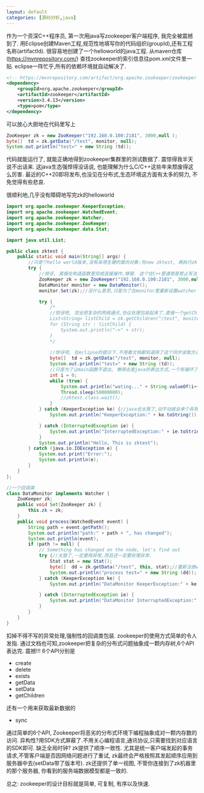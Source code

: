 ```yaml
---
layout: default
categories: [源码分析,java]
---
```

作为一个资深C++程序员, 第一次用java写zookeeper客户端程序, 我完全被震撼到了.
用Eclipse创建Maven工程,规范性地填写你的代码组织(groupId),还有工程名称(artifactId). 很容易地创建了一个helloworld的java工程. 从maven仓库(https://mvnrepository.com/) 查找zookeeper的索引信息往pom.xml文件里一贴. eclipse一阵忙乎,所有的依赖环境就自动解决了.
```xml 
<!-- https://mvnrepository.com/artifact/org.apache.zookeeper/zookeeper -->
<dependency>
    <groupId>org.apache.zookeeper</groupId>
    <artifactId>zookeeper</artifactId>
    <version>3.4.13</version>
    <type>pom</type>
</dependency>
```

可以放心大胆地在代码里写上
```java
ZooKeeper zk = new ZooKeeper("192.168.0.100:2181", 3000,null );
byte[]  td = zk.getData("/test", monitor, null);
System.out.println("test=" + new String (td));
```
代码就能运行了, 就能正确地得到zookeeper集群里的测试数据了. 震惊得我半天说不出话来. 这java生态强悍得没话说, 也能理解为什么C/C++这些年来颓废得这么厉害.
最近的C++20即将发布,也没见在分布式,生态环境这方面有太多的努力, 不免觉得有些悲哀.

很顺利地,几乎没有障碍地写完zk的helloworld
```java
import org.apache.zookeeper.KeeperException;
import org.apache.zookeeper.WatchedEvent;
import org.apache.zookeeper.Watcher;
import org.apache.zookeeper.ZooKeeper;
import org.apache.zookeeper.data.Stat;

import java.util.List;

public class zktest {
    public static void main(String[] args) {
		//只是个hello world版本,没有采用生硬的面向对象:先new zktest, 再执行zktest.run(0)
        try {
			//惊讶, 直接在构造函数里完成连接操作,够狠. 这个在C++里通常是禁止写法.
            ZooKeeper zk = new ZooKeeper("192.168.0.100:2181", 3000,null );
            DataMonitor monitor = new DataMonitor();
            monitor.Set(zk);//没什么意思,只是为了在monitor里重新设置watcher

            try {
                /*
				//惊讶吧, 完全把复杂的网络通讯,协议处理包装起来了.直接一个getChildren了事.
                List<String> listChild = zk.getChildren("/test", monitor);
                for (String str : listChild) {
                    System.out.println("->" + str);
                }
                */
				
				//惊讶吧, 在eclipse的提示下,不用看文档都知道除了这个同步读取方式外,还有异步读取方式.
                byte[]  td = zk.getData("/test", monitor, null);
                System.out.println("test=" + new String (td));
                //只是为了让main函数不退出, 懒得去查java的表达方式,一个死循环了事.
				int i = 0;
                while (true) {
                    System.out.println("wating..." + String.valueOf(i++));
                    Thread.sleep(50000000);
                    //zktest.class.wait();
                }
            } catch (KeeperException ke) {//java也太狠了,动不动就会来个异常.是不是有滥用的嫌疑?
                System.out.println("KeeperException:" + ke.toString());

            } catch (InterruptedException ie) {
                System.out.println("InterruptedException:" + ie.toString());
            }
            System.out.println("Hello, This is zktest");
        } catch (java.io.IOException e) {
            System.out.print("Error:");
            System.out.println(e);
        }
    }
};

//一个回调类
class DataMonitor implements Watcher {
    ZooKeeper zk;
    public void Set(ZooKeeper zk) {
        this.zk = zk;
    }
    public void process(WatchedEvent event) {
        String path = event.getPath();
        System.out.println("path:" + path + ", has changed");
        System.out.println(event);
        if (path != null) {
            // Something has changed on the node, let's find out
            try {//太狠了,一定要用异常,而且还一定要处理异常.
                Stat stat = new Stat();
                byte[]  dd = zk.getData("/test", this, stat);//重新注册watcher
                System.out.println("process test=" + new String (dd));
            } catch (KeeperException ke) {
                System.out.println("DataMonitor KeeperException:" + ke.toString());

            } catch (InterruptedException ie) {
                System.out.println("DataMonitor InterruptedException:" + ie.toString());
            }
        }
    }
}
```
扣掉不得不写的异常处理,强制性的回调类包装. zookeeper的使用方式简单的令人发指.
通过文档也可知,zookeeper把复杂的分布式问题抽象成一颗内存树,6个API表达完. 震撼!!!
6个API分别是
* create
* delete
* exists
* getData
* setData
* getChildren

还有一个用来获取最新数据的
* sync

通过简单的6个API, Zookeeper将恶劣的分布式环境下编程抽象成对一颗内存数的访问.
异构性?用SDK方式屏蔽了.不用关心编程语言,通讯协议,只需要找到对应语言的SDK即可.
缺乏全局时钟? zk提供了顺序一致性. 尤其是统一客户端发起的事务请求,不管客户端是否因网络问题进行了重试, zk最终会严格按照其发起顺序应用到服务器中去(setData带了版本号). 
zk还提供了单一视图, 不管你连接到了zk机器里的那个服务器, 你看到的服务端数据模型都是一致的.

总之: zookeeper的设计目标就是简单, 可复制, 有序以及快速.
